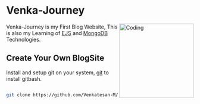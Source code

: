 # Venka-Journey

<img align="right" alt="Coding" width="200" height="200"  src="https://github.com/Venkatesan-M/Venka-Journey/assets/127939893/5ead4999-e674-434b-b18b-e8d9568ccda7">


Venka-Journey is my First Blog Website, This is also my Learning of [EJS](https://ejs.co/) and [MongoDB](https://www.mongodb.com/) Technologies.

## Create Your Own BlogSite

Install and setup git on your system, [git](https://git-scm.com/download/win) to install gitbash.

```bash

git clone https://github.com/Venkatesan-M/Venka-Journey.git

```
